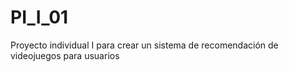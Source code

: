 # PI_I_01
Proyecto individual I para crear un sistema de recomendación de videojuegos para usuarios
